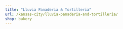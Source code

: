 ```yaml
---
title: "Lluvia Panaderia & Tortilleria"
url: /kansas-city/lluvia-panaderia-and-tortilleria/
shop: bakery
---
```

